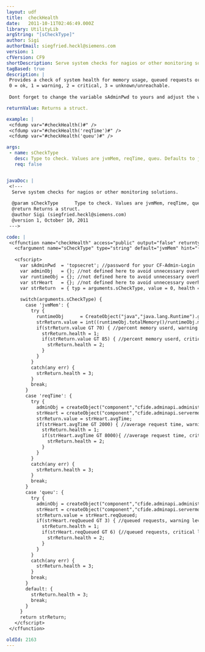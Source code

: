 ```yaml
---
layout: udf
title:  checkHealth
date:   2011-10-11T02:46:49.000Z
library: UtilityLib
argString: "[sCheckType]"
author: Sigi
authorEmail: siegfried.heckl@siemens.com
version: 1
cfVersion: CF9
shortDescription: Serve system checks for nagios or other monitoring solutions.
tagBased: true
description: |
 Provides a check of system health for memory usage, queued requests or average requesttime and returns status for Nagios.
 0 = ok, 1 = warning, 2 = critical, 3 = unknown/unreachable.
 
 Dont forget to change the variable sAdminPwd to yours and adjust the warning levels to your needs.

returnValue: Returns a struct.

example: |
 <cfdump var="#checkHealth()#" />
 <cfdump var="#checkHealth('reqTime')#" />
 <cfdump var="#checkHealth('queu')#" />

args:
 - name: sCheckType
   desc: Type to check. Values are jvmMem, reqTime, queu. Defaults to jvmMem.
   req: false


javaDoc: |
 <!---
  Serve system checks for nagios or other monitoring solutions.
  
  @param sCheckType      Type to check. Values are jvmMem, reqTime, queu. Defaults to jvmMem. (Optional)
  @return Returns a struct. 
  @author Sigi (siegfried.heckl@siemens.com) 
  @version 1, October 10, 2011 
 --->

code: |
 <cffunction name="checkHealth" access="public" output="false" returntype="struct" hint="serve system checks for nagios or other monitoring solutions">
   <cfargument name="sCheckType" type="string" default="jvmMem" hint="(jvmMem|reqTime|queu)" />
 
   <cfscript>
     var sAdminPwd  = 'topsecret'; //password for your CF-Admin-Login
     var adminObj   = {}; //not defined here to avoid unnecessary overhead
     var runtimeObj = {}; //not defined here to avoid unnecessary overhead
     var strHeart   = {}; //not defined here to avoid unnecessary overhead
     var strReturn  = { typ = arguments.sCheckType, value = 0, health = 0 };
 
     switch(arguments.sCheckType) {
       case 'jvmMem': {
         try {
           runtimeObj      = CreateObject("java","java.lang.Runtime").getRuntime();
           strReturn.value = int((runtimeObj.totalMemory()/runtimeObj.maxMemory())*100);
           if(strReturn.value GT 70) { //percent memory userd, warning level
             strReturn.health = 1;
             if(strReturn.value GT 85) { //percent memory userd, critical level
               strReturn.health = 2;
             }
           }
         }
         catch(any err) {
           strReturn.health = 3;
         }
         break;
       }
       case 'reqTime': {
         try {
           adminObj = createObject("component","cfide.adminapi.administrator").login(sAdminPwd);
           strHeart = createObject("component","cfide.adminapi.servermonitoring").getHeartbeat();
           strReturn.value = strHeart.avgTime;
           if(strHeart.avgTime GT 2000) { //average request time, warning level
             strReturn.health = 1;
             if(strHeart.avgTime GT 8000){ //average request time, critical level
               strReturn.health = 2;
             }
           }
         }
         catch(any err) {
           strReturn.health = 3;
         }
         break;
       }
       case 'queu': {
         try {
           adminObj = createObject("component","cfide.adminapi.administrator").login(sAdminPwd);
           strHeart = createObject("component","cfide.adminapi.servermonitoring").getHeartbeat();
           strReturn.value = strHeart.reqQueued;
           if(strHeart.reqQueued GT 3) { //queued requests, warning level
             strReturn.health = 1;
             if(strHeart.reqQueued GT 6) {//queued requests, critical level
               strReturn.health = 2;
             }
           }
         }
         catch(any err) {
           strReturn.health = 3;
         }
         break;
       }
       default: {
         strReturn.health = 3;
         break;
       }
     }
     return strReturn;
   </cfscript>
 </cffunction>

oldId: 2163
---
```


